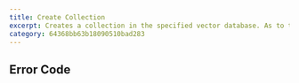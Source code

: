 ```yaml
---
title: Create Collection
excerpt: Creates a collection in the specified vector database. As to the request body, there are two options available. If you choose to use **Option 1**, Zilliz Cloud will create the `id` and `vector` fields in the created collection.
category: 64368bb63b18090510bad283
---
```


## Error Code
